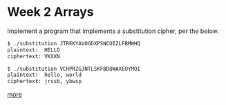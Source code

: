 # Week 2 Arrays 
Implement a program that implements a substitution cipher, per the below.
```bash
$ ./substitution JTREKYAVOGDXPSNCUIZLFBMWHQ
plaintext:  HELLO
ciphertext: VKXXN
```
```bash
$ ./substitution VCHPRZGJNTLSKFBDQWAXEUYMOI
plaintext:  hello, world
ciphertext: jrssb, ybwsp
```
[more](https://cs50.harvard.edu/x/2020/psets/2/substitution/#:~:text=$%20./substitution%20VCHPRZGJNTLSKFBDQWAXEUYMOI%0D%0Aplaintext:%20%20hello,%20world%0D%0Aciphertext:%20jrssb,%20ybwsp)
